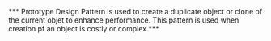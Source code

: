 *** Prototype Design Pattern is used to create a duplicate object or clone of the current objet to enhance performance. This pattern is used when creation pf an object is costly or complex.***
